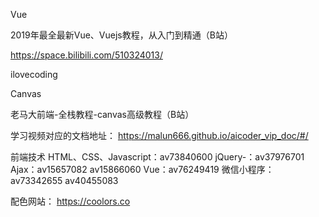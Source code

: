 

Vue

2019年最全最新Vue、Vuejs教程，从入门到精通（B站）

https://space.bilibili.com/510324013/

ilovecoding




Canvas

老马大前端-全栈教程-canvas高级教程（B站）

学习视频对应的文档地址：
https://malun666.github.io/aicoder_vip_doc/#/




前端技术
HTML、CSS、Javascript：av73840600
jQuery-：av37976701
Ajax：av15657082 av15866060
Vue：av76249419
微信小程序：av73342655 av40455083



配色网站：
https://coolors.co

